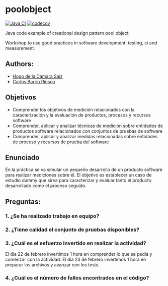 poolobject
==========

[![Java CI](https://github.com/clopezno/poolobject/actions/workflows/ci_jdk1.8_build_test.yml/badge.svg)](https://github.com/clopezno/poolobject/actions/workflows/ci_jdk1.8_build_test.yml) 
[![codecov](https://codecov.io/gh/clopezno/poolobject/graph/badge.svg?token=NvQ17D5kct)](https://codecov.io/gh/clopezno/poolobject)

Java code example of creational design pattern pool object

Workshop to use good practices in software development: testing, ci and measurement.

## Authors:

- [Hugo de la Camara Saiz](mailto:hds1001@alu.ubu.es)
- [Carlos Barrio Riesco](mailto:cbr1005@alu.ubu.es)

## Objetivos
- Comprender los objetivos de medición relacionados con la caracterización y la evaluación de productos, procesos y recursos software
- Comprender, aplicar y analizar técnicas de medición sobre entidades de productos software relacionados con conjuntos de pruebas de software
- Comprender, aplicar y analizar medidas relacionadas sobre entidades de proceso y recursos de prueba del software

## Enunciado
En la práctica se va simular un pequeño desarrollo de un producto software para realizar mediciones sobre él.
El objetivo es establecer un caso de estudio dummy que sirva para caracterizar y evaluar tanto el producto
desarrollado como el proceso seguido.

## Preguntas:

### 1. ¿Se ha realizado trabajo en equipo?


### 2. ¿Tiene calidad el conjunto de pruebas disponibles?


### 3. ¿Cuál es el esfuerzo invertido en realizar la actividad?
El dia 22 de febrero invertimos 1 hora en comprender lo que se pedia y comenzar con la actividad.
El dia 23 de febrero invertimos 1 hora en preparar los archivos y avanzar con los tests.


### 4. ¿Cuál es el número de fallos encontrados en el código?
